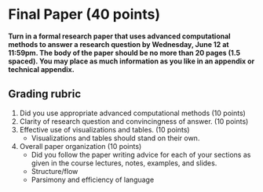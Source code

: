 # Final Paper (40 points)

**Turn in a formal research paper that uses advanced computational methods to answer a research question by Wednesday, June 12 at 11:59pm. The body of the paper should be no more than 20 pages (1.5 spaced). You may place as much information as you like in an appendix or technical appendix.**


## Grading rubric
1. Did you use appropriate advanced computational methods (10 points)
2. Clarity of research question and convincingness of answer. (10 points)
3. Effective use of visualizations and tables. (10 points)
    * Visualizations and tables should stand on their own.
4. Overall paper organization (10 points)
    * Did you follow the paper writing advice for each of your sections as given in the course lectures, notes, examples, and slides.
    * Structure/flow
    * Parsimony and efficiency of language
